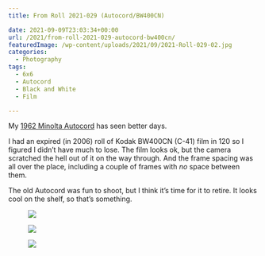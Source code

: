 ```yaml
---
title: From Roll 2021-029 (Autocord/BW400CN)

date: 2021-09-09T23:03:34+00:00
url: /2021/from-roll-2021-029-autocord-bw400cn/
featuredImage: /wp-content/uploads/2021/09/2021-Roll-029-02.jpg
categories:
  - Photography
tags:
  - 6x6
  - Autocord
  - Black and White
  - Film

---
```

My [1962 Minolta Autocord][1] has seen better days.

I had an expired (in 2006) roll of Kodak BW400CN (C-41) film in 120 so I figured I didn&#8217;t have much to lose. The film looks ok, but the camera scratched the hell out of it on the way through. And the frame spacing was all over the place, including a couple of frames with _no_ space between them.

The old Autocord was fun to shoot, but I think it&#8217;s time for it to retire. It looks cool on the shelf, so that&#8217;s something.

<figure class="kg-card kg-image-card kg-width-wide">

<img src="/img/2021/09/2021-Roll-029-12-1.jpg"  /></figure> 

<figure class="kg-card kg-image-card kg-width-wide"><img src="/img/2021/09/2021-Roll-029-11.jpg"  /></figure> 

<figure class="kg-card kg-image-card kg-width-wide"><img src="/img/2021/09/2021-Roll-029-01.jpg"  /></figure>

 [1]: /2021/the-minolta-autocord/